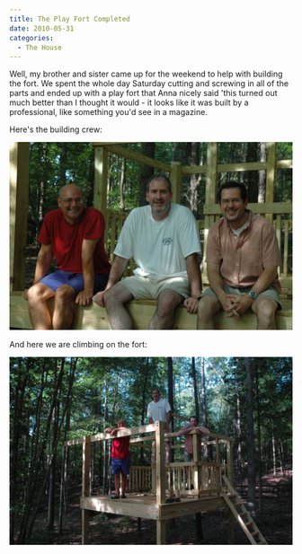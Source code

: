 ```yaml
---
title: The Play Fort Completed
date: 2010-05-31
categories: 
  - The House
---
```


Well, my brother and sister came up for the weekend to help with building the fort. We spent the whole day Saturday cutting and screwing in all of the parts and ended up with a play fort that Anna nicely said 'this turned out much better than I thought it would - it looks like it was built by a professional, like something you'd see in a magazine.

Here's the building crew:

![Three Builders](images/Three-Builders1.jpg)

And here we are climbing on the fort:

![Three Builders Climbing](images/Three-Builders7.jpg)
